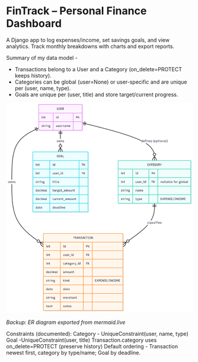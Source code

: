 # FinTrack – Personal Finance Dashboard

A Django app to log expenses/income, set savings goals, and view analytics. Track monthly breakdowns with charts and export reports.

Summary of my data model -
- Transactions belong to a User and a Category (on_delete=PROTECT keeps history).
- Categories can be global (user=None) or user-specific and are unique per (user, name, type).
- Goals are unique per (user, title) and store target/current progress.

![ER Diagram](docs/notes/er_fintrack.png)

*Backup: ER diagram exported from mermaid.live*



Constraints (documented):
Category - UniqueConstraint(user, name, type)
Goal -UniqueConstraint(user, title)
Transaction.category uses on_delete=PROTECT (preserve history)
Default ordering - Transaction newest first, category by type/name; Goal by deadline.